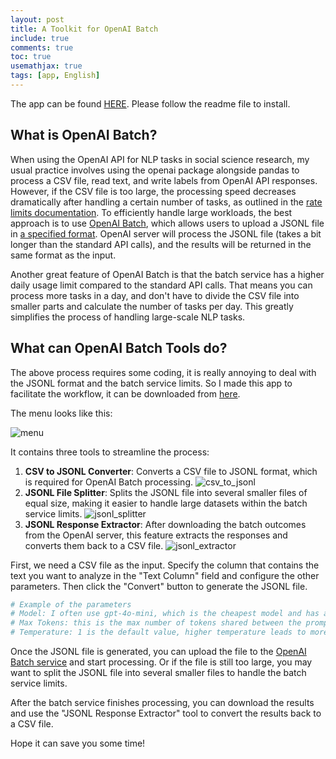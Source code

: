 ```yaml
---
layout: post
title: A Toolkit for OpenAI Batch
include: true
comments: true
toc: true
usemathjax: true
tags: [app, English]
---
```


The app can be found [HERE](https://github.com/zheqiaochen/openaibatch). Please follow the readme file to install.

## What is OpenAI Batch?
When using the OpenAI API for NLP tasks in social science research, my usual practice involves using the openai package alongside pandas to process a CSV file, read text, and write labels from OpenAI API responses. However, if the CSV file is too large, the processing speed decreases dramatically after handling a certain number of tasks, as outlined in the [rate limits documentation](https://platform.openai.com/docs/guides/rate-limits). To efficiently handle large workloads, the best approach is to use [OpenAI Batch](https://platform.openai.com/docs/guides/batch), which allows users to upload a JSONL file in [a specified format](https://platform.openai.com/docs/guides/batch#1-preparing-your-batch-file). OpenAI server will process the JSONL file (takes a bit longer than the standard API calls), and the results will be returned in the same format as the input.

Another great feature of OpenAI Batch is that the batch service has a higher daily usage limit compared to the standard API calls. That means you can process more tasks in a day, and don't have to divide the CSV file into smaller parts and calculate the number of tasks per day. This greatly simplifies the process of handling large-scale NLP tasks.

## What can OpenAI Batch Tools do?

The above process requires some coding, it is really annoying to deal with the JSONL format and the batch service limits. So I made this app to facilitate the workflow, it can be downloaded from [here](https://github.com/zheqiaochen/openaibatch). 

The menu looks like this:

![menu](https://i.ibb.co/Y2gFd1n/Screenshot-2024-11-21-at-11-46-32-PM.png)

It contains three tools to streamline the process:

1. **CSV to JSONL Converter**: Converts a CSV file to JSONL format, which is required for OpenAI Batch processing.
![csv_to_jsonl](https://i.ibb.co/cbbp2WW/Screenshot-2024-11-26-at-11-08-09-AM.png)
2. **JSONL File Splitter**: Splits the JSONL file into several smaller files of equal size, making it easier to handle large datasets within the batch service limits.
![jsonl_splitter](https://i.ibb.co/KmkRr9v/Screenshot-2024-11-26-at-10-54-52-AM.png)
3. **JSONL Response Extractor**: After downloading the batch outcomes from the OpenAI server, this feature extracts the responses and converts them back to a CSV file.
![jsonl_extractor](https://i.ibb.co/MscjT94/Screenshot-2024-11-26-at-10-54-55-AM.png)

First, we need a CSV file as the input. Specify the column that contains the text you want to analyze in the "Text Column" field and configure the other parameters. Then click the "Convert" button to generate the JSONL file.

```python
# Example of the parameters
# Model: I often use gpt-4o-mini, which is the cheapest model and has a good balance between speed and quality.
# Max Tokens: this is the max number of tokens shared between the prompt and the response. One token is approximately 4 characters in English.
# Temperature: 1 is the default value, higher temperature leads to more creative responses, and lower temperature leads to more conservative responses.
```

Once the JSONL file is generated, you can upload the file to the [OpenAI Batch service](https://platform.openai.com/batches) and start processing. Or if the file is still too large, you may want to split the JSONL file into several smaller files to handle the batch service limits.

After the batch service finishes processing, you can download the results and use the "JSONL Response Extractor" tool to convert the results back to a CSV file.

Hope it can save you some time! 